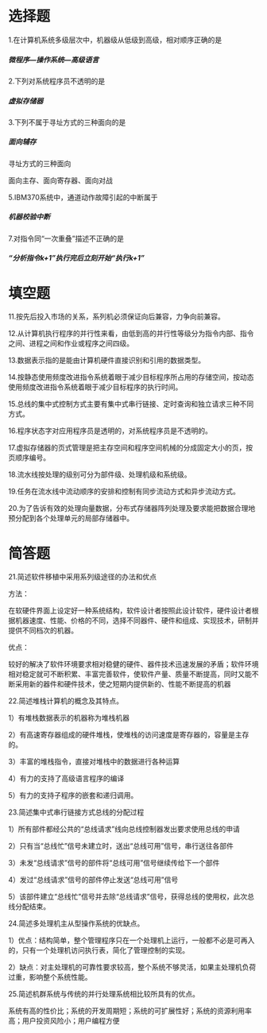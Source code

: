 # 选择题

1.在计算机系统多级层次中，机器级从低级到高级，相对顺序正确的是

##### 微程序—操作系统—高级语言

2.下列对系统程序员不透明的是

##### 虚拟存储器

3.下列不属于寻址方式的三种面向的是

##### 面向辅存

寻址方式的三种面向

面向主存、面向寄存器、面向对战

5.IBM370系统中，通道动作故障引起的中断属于

##### 机器校验中断

7.对指令同“一次重叠”描述不正确的是

##### “分析指令k+1”执行完后立刻开始“执行k+1”

# 填空题

11.按先后投入市场的关系，系列机必须保证向后兼容，力争向前兼容。

12.从计算机执行程序的并行性来看，由低到高的并行性等级分为指令内部、指令之间、进程之间和作业或程序之间四级。

13.数据表示指的是能由计算机硬件直接识别和引用的数据类型。

14.按静态使用频度改进指令系统着眼于减少目标程序所占用的存储空间，按动态使用频度改进指令系统着眼于减少目标程序的执行时间。

15.总线的集中式控制方式主要有集中式串行链接、定时查询和独立请求三种不同方式。

16.程序状态字对应用程序员是透明的，对系统程序员是不透明的。

17.虚拟存储器的页式管理是把主存空间和程序空间机械的分成固定大小的页，按页顺序编号。

18.流水线按处理的级别可分为部件级、处理机级和系统级。

19.任务在流水线中流动顺序的安排和控制有同步流动方式和异步流动方式。

20.为了告诉有效的处理向量数据，分布式存储器阵列处理及要求能把数据合理地预分配到各个处理单元的局部存储器中。

# 简答题

21.简述软件移植中采用系列级途径的办法和优点

方法：

在软硬件界面上设定好一种系统结构，软件设计者按照此设计软件，硬件设计者根据机器速度、性能、价格的不同，选择不同器件、硬件和组成、实现技术，研制并提供不同档次的机器。

优点：

较好的解决了软件环境要求相对稳健的硬件、器件技术迅速发展的矛盾；软件环境相对稳定就可不断积累、丰富完善软件，使软件产量、质量不断提高，同时又能不断采用新的器件和硬件技术，使之短期内提供新的、性能不断提高的机器

22.简述堆栈计算机的概念及其特点。

1）有堆栈数据表示的机器称为堆栈机器

2）有高速寄存器组成的硬件堆栈，使堆栈的访问速度是寄存器的，容量是主存的。

3）丰富的堆栈指令，直接对堆栈中的数据进行各种运算

4）有力的支持了高级语言程序的编译

5）有力的支持子程序的嵌套和递归调用。

23.简述集中式串行链接方式总线的分配过程

1）所有部件都经公共的“总线请求”线向总线控制器发出要求使用总线的申请

2）只有当“总线忙”信号未建立时，送出“总线可用”信号，串行送往各部件

3）未发“总线请求”信号的部件将“总线可用”信号继续传给下一个部件

4）发过“总线请求”信号的部件停止发送“总线可用”信号

5）该部件建立“总线忙”信号并去除“总线请求”信号，获得总线的使用权，此次总线分配结束。

24.简述多处理机主从型操作系统的优缺点。

1）优点：结构简单，整个管理程序只在一个处理机上运行，一般都不必是可再入的，只有一个处理机访问执行表，简化了管理控制的实现。

2）缺点：对主处理机的可靠性要求较高，整个系统不够灵活，如果主处理机负荷过重，影响整个系统性能。

25.简述机群系统与传统的并行处理系统相比较所具有的优点。

系统有高的性价比；系统的开发周期短；系统的可扩展性好；系统的资源利用率高；用户投资风险小；用户编程方便